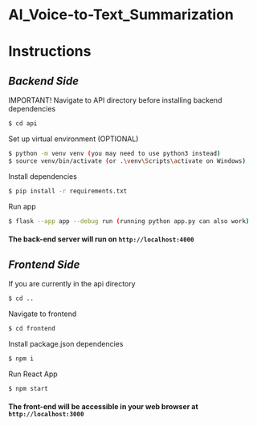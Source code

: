 # AI_Voice-to-Text_Summarization

<h1>Instructions</h1>


<h2>
  <i>Backend Side</i>
</h2>

<p>IMPORTANT! Navigate to API directory before installing backend dependencies</p>

```bash 
$ cd api
```

<p>Set up virtual environment (OPTIONAL)</p>

```bash 
$ python -m venv venv (you may need to use python3 instead)
$ source venv/bin/activate (or .\venv\Scripts\activate on Windows)
```
<p>Install dependencies</p>

```bash 
$ pip install -r requirements.txt
```
<p>Run app</p>

```bash
$ flask --app app --debug run (running python app.py can also work)
```
#### The back-end server will run on `http://localhost:4000`

<h2>
  <i>Frontend Side</i>
</h2>

<p>If you are currently in the api directory</p>

```bash 
$ cd ..
```
<p>Navigate to frontend</p>

```bash 
$ cd frontend
```

<p>Install package.json dependencies</p>

```bash 
$ npm i
```

<p>Run React App</p>

```bash 
$ npm start
```

#### The front-end will be accessible in your web browser at `http://localhost:3000`
